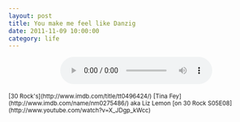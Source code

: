 ```yaml
---
layout: post
title: You make me feel like Danzig
date: 2011-11-09 10:00:00
category: life
---
```

<p style="text-align: center;">
<div align="center"><audio controls="controls">  
<source src="http://dl.dropbox.com/u/7586201/hitler%20in%20germany.mp3" type="audio/mp3" />
</audio></div>
<br><small>[30 Rock's](http://www.imdb.com/title/tt0496424/) [Tina Fey](http://www.imdb.com/name/nm0275486/) aka Liz Lemon [on 30 Rock S05E08](http://www.youtube.com/watch?v=X_JDgp_kWcc)</small></p>
